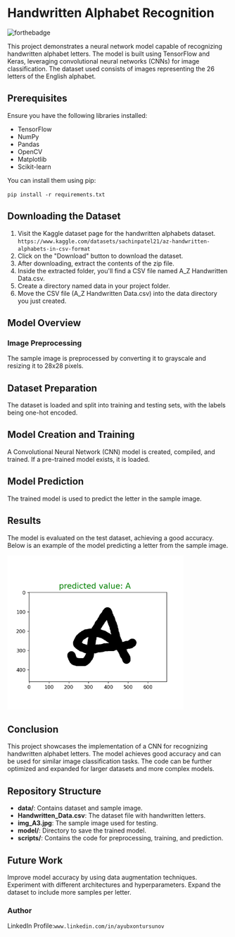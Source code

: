# Handwritten Alphabet Recognition

![forthebadge](http://forthebadge.com/images/badges/made-with-python.svg)

This project demonstrates a neural network model capable of recognizing handwritten alphabet letters. The model is built using TensorFlow and Keras, leveraging convolutional neural networks (CNNs) for image classification. The dataset used consists of images representing the 26 letters of the English alphabet.

## Prerequisites

Ensure you have the following libraries installed:

- TensorFlow
- NumPy
- Pandas
- OpenCV
- Matplotlib
- Scikit-learn

You can install them using pip:

`pip install -r requirements.txt`

## Downloading the Dataset
1. Visit the Kaggle dataset page for the handwritten alphabets dataset.
   `https://www.kaggle.com/datasets/sachinpatel21/az-handwritten-alphabets-in-csv-format`
2. Click on the "Download" button to download the dataset.
3. After downloading, extract the contents of the zip file.
4. Inside the extracted folder, you'll find a CSV file named A_Z Handwritten Data.csv.
5. Create a directory named data in your project folder.
6. Move the CSV file (A_Z Handwritten Data.csv) into the data directory you just created.

## Model Overview
### Image Preprocessing
The sample image is preprocessed by converting it to grayscale and resizing it to 28x28 pixels.

## Dataset Preparation
The dataset is loaded and split into training and testing sets, with the labels being one-hot encoded.

## Model Creation and Training
A Convolutional Neural Network (CNN) model is created, compiled, and trained. If a pre-trained model exists, it is loaded.

## Model Prediction
The trained model is used to predict the letter in the sample image.

## Results
The model is evaluated on the test dataset, achieving a good accuracy. Below is an example of the model predicting a letter from the sample image.

[//]: # (![Certificate Example]&#40;data/result.png&#41;)
<img src="data/result.png" alt="Certificate Example" width="400" height="350">

## Conclusion
This project showcases the implementation of a CNN for recognizing handwritten alphabet letters. The model achieves good accuracy and can be used for similar image classification tasks. The code can be further optimized and expanded for larger datasets and more complex models.

## Repository Structure
- **data/**: Contains dataset and sample image.
- **Handwritten_Data.csv**: The dataset file with handwritten letters.
- **img_A3.jpg**: The sample image used for testing.
- **model/**: Directory to save the trained model.
- **scripts/**: Contains the code for preprocessing, training, and prediction.

## Future Work
Improve model accuracy by using data augmentation techniques.
Experiment with different architectures and hyperparameters.
Expand the dataset to include more samples per letter.

### Author
LinkedIn Profile:`www.linkedin.com/in/ayubxontursunov`

